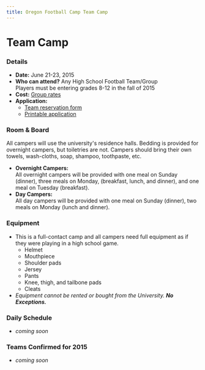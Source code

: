 ```yaml
---
title: Oregon Football Camp Team Camp
---
```


# Team Camp

### Details

* __Date:__ June 21-23, 2015
* __Who can attend?__ Any High School Football Team/Group  
Players must be entering grades 8-12 in the fall of 2015
* __Cost:__ [Group rates](/docs/team-camp-group-rates.pdf)
* __Application:__
  * [Team reservation form](/docs/team-camp-fax-back-form.pdf)
  * [Printable application](/docs/team-camp-application.pdf)

### Room &amp; Board

All campers will use the university's residence halls. Bedding is provided for
overnight campers, but toiletries are not. Campers should bring their own
towels, wash-cloths, soap, shampoo, toothpaste, etc.

* __Overnight Campers:__  
All overnight campers will be provided with one meal on Sunday (dinner), three
meals on Monday, (breakfast, lunch, and dinner), and one meal on Tuesday
(breakfast).
* __Day Campers:__  
All day campers will be provided with one meal on Sunday (dinner), two meals on
Monday (lunch and dinner).

### Equipment

* This is a full-contact camp and all campers need full equipment as if they were
playing in a high school game.
  * Helmet
  * Mouthpiece
  * Shoulder pads
  * Jersey
  * Pants
  * Knee, thigh, and tailbone pads
  * Cleats
* _Equipment cannot be rented or bought from the University. **No Exceptions.**_

### Daily Schedule

  * _coming soon_
<!--* [Printable daily schedule](/docs/2014-team-camp-daily-schedule.pdf)-->

### Teams Confirmed for 2015

  * _coming soon_
